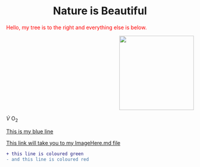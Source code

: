 <!DOCTYPE html>
<html>
<body>

<h1 align="center"> Nature is Beautiful </h1>

<p style=color:red;>Hello, my tree is to the right and everything else is below.</p>
<p align="right">
<img src=https://i.etsystatic.com/38519983/r/il/972abf/4292746776/il_fullxfull.4292746776_6qgz.jpg width=200>


 $\dot{V}$ O<sub>2 

<a href="">This is my blue line</a>

<a href="SubFolder1/ImageHere.md">This link will take you to my ImageHere.md file</a>
```diff
+ this line is coloured green
- and this line is coloured red

